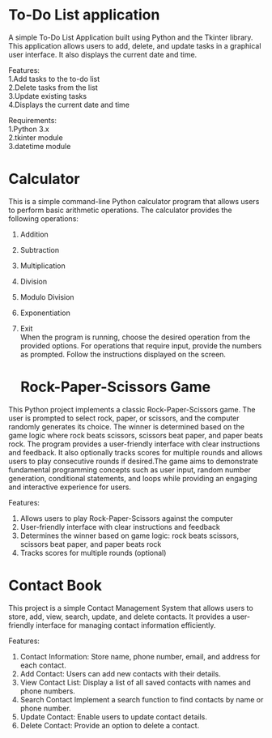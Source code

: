 # To-Do List application
A simple To-Do List Application built using Python and the Tkinter library. This application allows users to add, delete, and update tasks in a graphical user interface. It also displays the current date and time.

Features:                
1.Add tasks to the to-do list    
2.Delete tasks from the list    
3.Update existing tasks    
4.Displays the current date and time

Requirements:          
1.Python 3.x    
2.tkinter module    
3.datetime module

# Calculator
This is a simple command-line Python calculator program that allows users to perform basic arithmetic operations. The calculator provides the following operations:

1. Addition
2. Subtraction
3. Multiplication
4. Division
5. Modulo Division
6. Exponentiation
7. Exit    
    When the program is running, choose the desired operation from the provided options.
   For operations that require input, provide the numbers as prompted.
   Follow the instructions displayed on the screen.

   # Rock-Paper-Scissors Game
This Python project implements a classic Rock-Paper-Scissors game. The user is prompted to select rock, paper, or scissors, and the computer randomly generates its choice. The winner is determined based on the game logic where rock beats scissors, scissors beat paper, and paper beats rock. The program provides a user-friendly interface with clear instructions and feedback. It also optionally tracks scores for multiple rounds and allows users to play consecutive rounds if desired.The game aims to demonstrate fundamental programming concepts such as user input, random number generation, conditional statements, and loops while providing an engaging and interactive experience for users.

Features:
1. Allows users to play Rock-Paper-Scissors against the computer
2. User-friendly interface with clear instructions and feedback
3. Determines the winner based on game logic: rock beats scissors, scissors beat paper, and paper beats rock
4. Tracks scores for multiple rounds (optional)

# Contact Book
This project is a simple Contact Management System that allows users to store, add, view, search, update, and delete contacts. It provides a user-friendly interface for managing contact information efficiently.

Features:
1. Contact Information:
  Store name, phone number, email, and address for each contact.
2. Add Contact:
  Users can add new contacts with their details.
3. View Contact List:
  Display a list of all saved contacts with names and phone numbers.
4. Search Contact
  Implement a search function to find contacts by name or phone number.
5. Update Contact:
  Enable users to update contact details.
6. Delete Contact:
  Provide an option to delete a contact.
